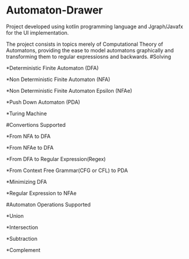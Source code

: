 # Automaton-Drawer

Project developed using kotlin programming language and Jgraph/Javafx for the UI implementation.

The project consists in topics merely of Computational Theory of Automatons, providing the ease to model automatons graphically and transforming them to regular expressiosns and backwards.
#Solving  

*Deterministic Finite Automaton (DFA)  

*Non Deterministic Finite Automaton (NFA)  

*Non Deterministic Finite Automaton Epsilon (NFAe)  

*Push Down Automaton (PDA)  

*Turing Machine  

#Convertions Supported  

*From NFA to DFA  

*From NFAe to DFA  

*From DFA to Regular Expression(Regex)  

*From Context Free Grammar(CFG or CFL) to PDA  

*Minimizing DFA  

*Regular Expression to NFAe  

#Automaton Operations Supported  

*Union  

*Intersection  

*Subtraction  

*Complement  
